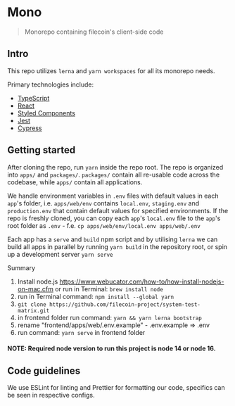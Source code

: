 # Mono

> Monorepo containing filecoin's client-side code

## Intro

This repo utilizes `lerna` and `yarn workspaces` for all its monorepo needs.

Primary technologies include:

- [TypeScript](https://typescriptlang.org)
- [React](https://reactjs.org/docs/getting-started.html)
- [Styled Components](https://styled-components.com/docs)
- [Jest](https://jestjs.io/docs/en/getting-started)
- [Cypress](https://docs.cypress.io/guides/getting-started/writing-your-first-test.html#Add-a-test-file)

## Getting started

After cloning the repo, run `yarn` inside the repo root.
The repo is organized into `apps/` and `packages/`. `packages/` contain all re-usable code across the codebase, while `apps/` contain all applications.

We handle environment variables in `.env` files with default values in each `app`'s folder, i.e. `apps/web/env` contains `local.env`, `staging.env` and `production.env` that contain default values for specified environments. If the repo is freshly cloned, you can copy each `app`'s `local.env` file to the `app`'s root folder as `.env` - f.e. `cp apps/web/env/local.env apps/web/.env`

Each app has a `serve` and `build` npm script and by utilising `lerna` we can build all apps in parallel by running `yarn build` in the repository root, or spin up a development server `yarn serve`

Summary
1. Install node.js https://www.webucator.com/how-to/how-install-nodejs-on-mac.cfm or run in Terminal: `brew install node`
2. run in Terminal command: `npm install --global yarn`
3. `git clone https://github.com/filecoin-project/system-test-matrix.git`
4. in frontend folder run command: `yarn && yarn lerna bootstrap`
5. rename "frontend/apps/web/.env.example" - .env.example => .env
6. run command: `yarn serve` in frontend folder

#### **NOTE: Required node version to run this project is node 14 or node 16.**

## Code guidelines

We use ESLint for linting and Prettier for formatting our code, specifics can be seen in respective configs.

